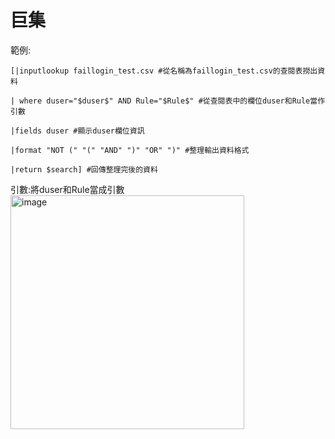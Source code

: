 巨集
===
範例:

    [|inputlookup faillogin_test.csv #從名稱為faillogin_test.csv的查閱表撈出資料
       
    | where duser="$duser$" AND Rule="$Rule$" #從查閱表中的欄位duser和Rule當作引數
        
    |fields duser #顯示duser欄位資訊
        
    |format "NOT (" "(" "AND" ")" "OR" ")" #整理輸出資料格式
        
    |return $search] #回傳整理完後的資料

引數:將duser和Rule當成引數
<img width="374" alt="image" src="https://github.com/favorite986141/jamescao/assets/125249893/a1c3f9bf-3644-4585-9330-b58bff7d216b">
